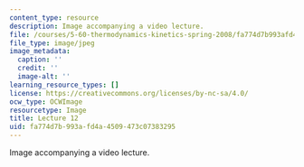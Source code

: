 ```yaml
---
content_type: resource
description: Image accompanying a video lecture.
file: /courses/5-60-thermodynamics-kinetics-spring-2008/fa774d7b993afd4a4509473c07383295_lec12_th.jpg
file_type: image/jpeg
image_metadata:
  caption: ''
  credit: ''
  image-alt: ''
learning_resource_types: []
license: https://creativecommons.org/licenses/by-nc-sa/4.0/
ocw_type: OCWImage
resourcetype: Image
title: Lecture 12
uid: fa774d7b-993a-fd4a-4509-473c07383295
---
```

Image accompanying a video lecture.